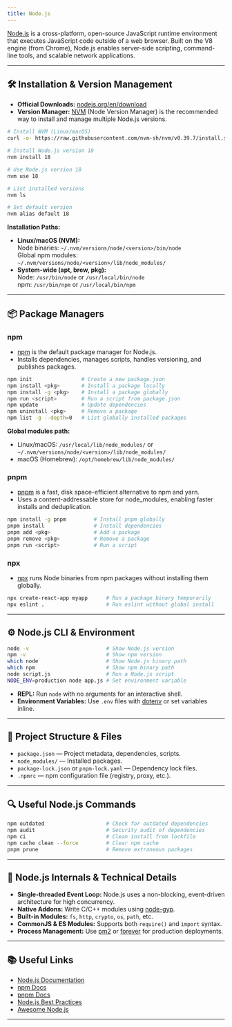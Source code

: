 ```yaml
---
title: Node.js
---
```


[Node.js](https://nodejs.org/en) is a cross-platform, open-source JavaScript runtime environment that executes JavaScript code outside of a web browser. Built on the V8 engine (from Chrome), Node.js enables server-side scripting, command-line tools, and scalable network applications.

---

## 🛠️ Installation & Version Management

- **Official Downloads:** [nodejs.org/en/download](https://nodejs.org/en/download)
- **Version Manager:** [NVM](https://github.com/nvm-sh/nvm) (Node Version Manager) is the recommended way to install and manage multiple Node.js versions.

```sh
# Install NVM (Linux/macOS)
curl -o- https://raw.githubusercontent.com/nvm-sh/nvm/v0.39.7/install.sh | bash

# Install Node.js version 18
nvm install 18

# Use Node.js version 18
nvm use 18

# List installed versions
nvm ls

# Set default version
nvm alias default 18
```

**Installation Paths:**

- **Linux/macOS (NVM):**  
  Node binaries: `~/.nvm/versions/node/<version>/bin/node`  
  Global npm modules: `~/.nvm/versions/node/<version>/lib/node_modules/`
- **System-wide (apt, brew, pkg):**  
  Node: `/usr/bin/node` or `/usr/local/bin/node`  
  npm: `/usr/bin/npm` or `/usr/local/bin/npm`

---

## 📦 Package Managers

### npm

- [npm](https://www.npmjs.com/) is the default package manager for Node.js.
- Installs dependencies, manages scripts, handles versioning, and publishes packages.

```sh
npm init                # Create a new package.json
npm install <pkg>       # Install a package locally
npm install -g <pkg>    # Install a package globally
npm run <script>        # Run a script from package.json
npm update              # Update dependencies
npm uninstall <pkg>     # Remove a package
npm list -g --depth=0   # List globally installed packages
```

**Global modules path:**  

- Linux/macOS: `/usr/local/lib/node_modules/` or `~/.nvm/versions/node/<version>/lib/node_modules/`
- macOS (Homebrew): `/opt/homebrew/lib/node_modules/`

### pnpm

- [pnpm](https://pnpm.io/) is a fast, disk space-efficient alternative to npm and yarn.
- Uses a content-addressable store for node_modules, enabling faster installs and deduplication.

```sh
npm install -g pnpm         # Install pnpm globally
pnpm install                # Install dependencies
pnpm add <pkg>              # Add a package
pnpm remove <pkg>           # Remove a package
pnpm run <script>           # Run a script
```

### npx

- [npx](https://docs.npmjs.com/cli/v8/commands/npx) runs Node binaries from npm packages without installing them globally.

```sh
npx create-react-app myapp      # Run a package binary temporarily
npx eslint .                    # Run eslint without global install
```

---

## ⚙️ Node.js CLI & Environment

```sh
node -v                         # Show Node.js version
npm -v                          # Show npm version
which node                      # Show Node.js binary path
which npm                       # Show npm binary path
node script.js                  # Run a Node.js script
NODE_ENV=production node app.js # Set environment variable
```

- **REPL:** Run `node` with no arguments for an interactive shell.
- **Environment Variables:** Use `.env` files with [dotenv](https://www.npmjs.com/package/dotenv) or set variables inline.

---

## 📂 Project Structure & Files

- `package.json` — Project metadata, dependencies, scripts.
- `node_modules/` — Installed packages.
- `package-lock.json` or `pnpm-lock.yaml` — Dependency lock files.
- `.npmrc` — npm configuration file (registry, proxy, etc.).

---

## 🔍 Useful Node.js Commands

```sh
npm outdated                    # Check for outdated dependencies
npm audit                       # Security audit of dependencies
npm ci                          # Clean install from lockfile
npm cache clean --force         # Clear npm cache
pnpm prune                      # Remove extraneous packages
```

---

## 🧩 Node.js Internals & Technical Details

- **Single-threaded Event Loop:** Node.js uses a non-blocking, event-driven architecture for high concurrency.
- **Native Addons:** Write C/C++ modules using [node-gyp](https://github.com/nodejs/node-gyp).
- **Built-in Modules:** `fs`, `http`, `crypto`, `os`, `path`, etc.
- **CommonJS & ES Modules:** Supports both `require()` and `import` syntax.
- **Process Management:** Use [pm2](https://pm2.keymetrics.io/) or [forever](https://github.com/foreversd/forever) for production deployments.

---

## 📚 Useful Links

- [Node.js Documentation](https://nodejs.org/en/docs/)
- [npm Docs](https://docs.npmjs.com/)
- [pnpm Docs](https://pnpm.io/)
- [Node.js Best Practices](https://github.com/goldbergyoni/nodebestpractices)
- [Awesome Node.js](https://github.com/sindresorhus/awesome-nodejs)

---
